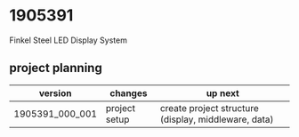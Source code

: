 # 1905391
Finkel Steel LED Display System

project planning
-------------------
version | changes | up next
--------|---------|--------
1905391_000_001 | project setup | create project structure (display, middleware, data)
